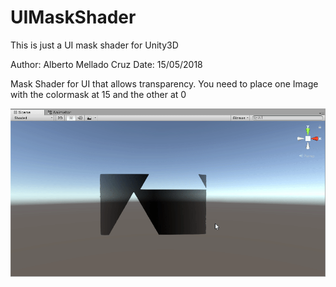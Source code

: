 # UIMaskShader
This is just a UI mask shader for Unity3D

Author: Alberto Mellado Cruz
Date: 15/05/2018

Mask Shader for UI that allows transparency. 
You need to place one Image with the colormask at 15 and the other at 0

![Alt Text](https://github.com/albertomelladoc/UIMaskShader/blob/master/Mask.gif)
